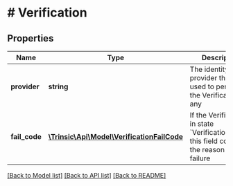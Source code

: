# # Verification

## Properties

Name | Type | Description | Notes
------------ | ------------- | ------------- | -------------
**provider** | **string** | The identity provider that was used to perform the Verification, if any | [optional]
**fail_code** | [**\Trinsic\Api\Model\VerificationFailCode**](VerificationFailCode.md) | If the Verification is in state &#x60;VerificationFailed&#x60;, this field contains the reason for failure | [optional]

[[Back to Model list]](../../README.md#models) [[Back to API list]](../../README.md#endpoints) [[Back to README]](../../README.md)
